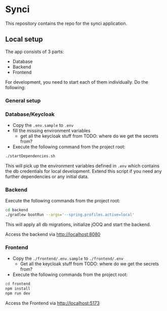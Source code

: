 # Synci

This repository contains the repo for the synci application.

## Local setup

The app consists of 3 parts:

+ Database
+ Backend
+ Frontend

For development, you need to start each of them individually. Do the following:

### General setup

### Database/Keycloak

- Copy the `.env.sample` to `.env`
- fill the missing environment variables
  - get all the keycloak stuff from TODO: where do we get the secrets from?
- Execute the following command from the project root:

```bash
./startDependencies.sh
```

This will pick up the environment variables defined in `.env` which contains the db credentials for local development.
Extend this script if you need any further dependencies or any initial data.

### Backend

Execute the following commands from the project root:

```bash
cd backend
./gradlew bootRun --args='--spring.profiles.active=local'
```
This will apply all db migrations, initialize jOOQ and start the backend.

Access the backend via [http://localhost:8080](http://localhost:8080)

### Frontend

- Copy the `./frontend/.env.sample` to `./frontend/.env`
  - Get all the keycloak stuff from TODO: where do we get the secrets from?
- Execute the following commands from the project root:

```bash
cd frontend 
npm install
npm run dev
```

Access the Frontend via [http://localhost:5173](http://localhost:5173)
